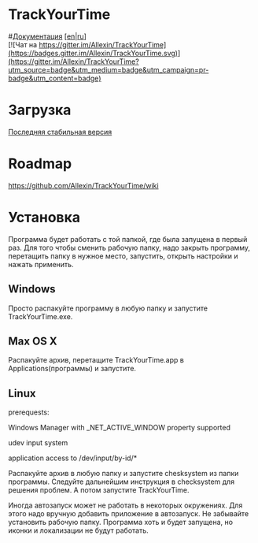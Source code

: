 # TrackYourTime 

#[Документация](./README.md) [[en](./README.md)|[ru](./README_RU.md)]  
[![Чат на https://gitter.im/Allexin/TrackYourTime](https://badges.gitter.im/Allexin/TrackYourTime.svg)](https://gitter.im/Allexin/TrackYourTime?utm_source=badge&utm_medium=badge&utm_campaign=pr-badge&utm_content=badge)  

# Загрузка
[Последняя стабильная версия](https://github.com/Allexin/TrackYourTime/releases/tag/v0.9.0beta)

# Roadmap  
https://github.com/Allexin/TrackYourTime/wiki

# Установка

Программа будет работать с той папкой, где была запущена в первый раз. Для того чтобы сменить рабочую папку, надо закрыть программу, перетащить папку в нужное место, запустить, открыть настройки и нажать применить. 

## Windows
Просто распакуйте программу в любую папку и запустите TrackYourTime.exe.

## Max OS X
Распакуйте архив, перетащите TrackYourTime.app в Applications(программы) и запустите.

## Linux
prerequests:

Windows Manager with _NET_ACTIVE_WINDOW property supported

udev input system

application access to /dev/input/by-id/*

Распакуйте архив в любую папку и запустите chesksystem из папки программы.
Следуйте дальнейшим инструкция в checksystem для решения проблем. А потом запустите TrackYourTime.

Иногда автозапуск может не работать в некоторых окружениях. Для этого надо вручную добавить приложение в автозапуск. Не забывайте установить рабочую папку. Программа хоть и будет запущена, но иконки и локализации не будут работать.
